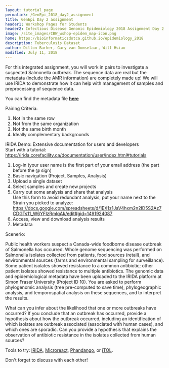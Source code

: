 ```yaml
---
layout: tutorial_page
permalink: /GenEpi_2018_day2_assignment
title: GenEpi Day 2 assignment
header1: Workshop Pages for Students
header2: Infectious Disease Genomic Epidemiology 2018 Assignment Day 2
image: /site_images/CBW_wshop-epidem_map-icon.png
home: https://bioinformaticsdotca.github.io/epidemiology_2018
description: Tuberculosis Dataset
author: Dillon Barker, Gary van Domselaar, Will Hsiao
modified: July 11, 2018
---
```


For this integrated assignment, you will work in pairs to investigate a suspected Salmonella outbreak. The sequence data are real but the metadata (include the AMR information) are completely made up! We will use IRIDA to demonstrate how it can help with management of samples and preprocessing of sequence data.  

You can find the metadata file [**here**](https://github.com/bioinformaticsdotca/GenEpi_2018/blob/master/integrated_assignment/metadata.csv)

Pairing Criteria:  
1) Not in the same row  
2) Not from the same organization  
3) Not the same birth month  
4) Ideally complementary backgrounds  

IRIDA Demo:
Extensive documentation for users and developers  
Start with a tutorial: https://irida.corefacility.ca/documentation/user/index.html#tutorials  
1) Log-in (your user name is the first part of your email address (the part before the @ sign)  
2) Basic navigation (Project, Samples, Analysis)  
3) Upload a single dataset  
3) Select samples and create new projects  
4) Carry out some analysis and share that analysis   
Use this form to avoid redundant analysis, put your name next to the Strain you picked to analyze:   https://docs.google.com/spreadsheets/d/1EX1z1JaV4hxm2n2ID5S2Az7CDGTs11_W6YFIzRmlqAk/edit#gid=1491924087
5) Access, view and download analysis results  
6) Metadata  

Scenerio:  

Public health workers suspect a Canada-wide foodborne disease outbreak of Salmonella has occurred. Whole genome sequencing was performed on Salmonella isolates collected from  patients, food sources (retail), and environmental sources (farms and environmental sampling for surveillance). Some patient isolates showed resistance to a common antibiotic; other patient isolates showed resistance to multiple antibiotics.  The genomic data and epidemiological metadata have been uploaded to the IRIDA platform at Simon Fraser University (Project ID 10).  You are asked to perform phylogenomic analysis (tree pre-computed to save time), phylogeographic analysis, and temporospatial analysis on these sequences, and to interpret the results.    

What can you infer about the likelihood that one or more outbreaks have occurred? If you conclude that an outbreak has occurred, provide a hypothesis about how the outbreak occurred, including an identification of which isolates are outbreak associated (associated with human cases), and which ones are sporadic. Can you provide a hypothesis that explains the observation of antibiotic resistance in the isolates collected from human sources?  

Tools to try: [IRIDA](https://sfu.irida.ca), [Microreact](https://microreact.org), [Phandango](https://jameshadfield.github.io/phandango/#/), or [iTOL](http://itol.embl.de/).  

Don't forget to discuss with each other!
